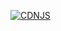 [![CDNJS](https://badgen.net/badge/icon/protected%20by%20gitguardian?icon=gitguardian&label)](https://www.gitguardian.com/)
